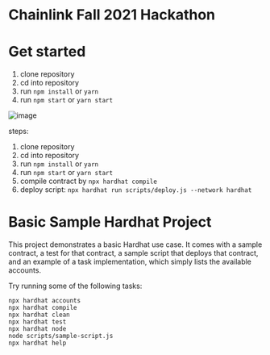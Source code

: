 # Chainlink Fall 2021 Hackathon

# Get started
1. clone repository
2. cd into repository
3. run `npm install` or `yarn`
4. run `npm start` or `yarn start`

![image](https://user-images.githubusercontent.com/43570913/139567346-ff89b26a-bd9a-4a4b-aca5-e9bdc0c03a88.png)

steps:
1. clone repository
2. cd into repository
3. run `npm install` or `yarn`
4. run `npm start` or `yarn start`
5. compile contract by `npx hardhat compile`
6. deploy script: `npx hardhat run scripts/deploy.js --network hardhat`


# Basic Sample Hardhat Project

This project demonstrates a basic Hardhat use case. It comes with a sample contract, a test for that contract, a sample script that deploys that contract, and an example of a task implementation, which simply lists the available accounts.

Try running some of the following tasks:

```shell
npx hardhat accounts
npx hardhat compile
npx hardhat clean
npx hardhat test
npx hardhat node
node scripts/sample-script.js
npx hardhat help
```
